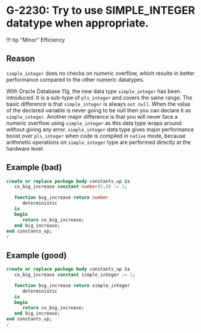 # G-2230: Try to use SIMPLE_INTEGER datatype when appropriate. 

!!! tip "Minor"
    Efficiency

## Reason

`simple_integer` does no checks on numeric overflow, which results in better performance compared to the other numeric datatypes.

With Oracle Database 11g, the new data type `simple_integer` has been introduced. It is a sub-type of `pls_integer` and covers the same range. The basic difference is that `simple_integer` is always `not null`.  When the value of the declared variable is never going to be null then you can declare it as `simple_integer`. Another major difference is that you will never face a numeric overflow using `simple_integer` as this data type wraps around without giving any error. `simple_integer` data type gives major performance boost over `pls_integer` when code is compiled in `native` mode, because arithmetic operations on `simple_integer` type are performed directly at the hardware level.


## Example (bad)

``` sql
create or replace package body constants_up is
   co_big_increase constant number(5,0) := 1;

   function big_increase return number
      deterministic
   is
   begin
      return co_big_increase;
   end big_increase;
end constants_up;
/
```

## Example (good)

``` sql
create or replace package body constants_up is
   co_big_increase constant simple_integer := 1;

   function big_increase return simple_integer
      deterministic
   is
   begin
      return co_big_increase;
   end big_increase;
end constants_up;
/
```